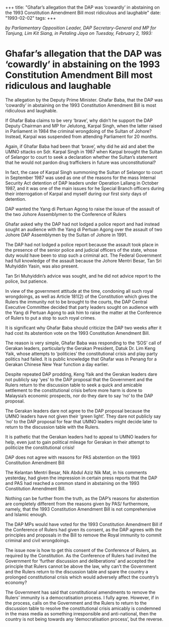 +++ 
title: "Ghafar’s allegation that the DAP was ‘cowardly’ in abstaining on the 1993 Constitution Amendment Bill most ridiculous and laughable"
date: "1993-02-02"
tags:
+++

_by Parliamentary Opposition Leader, DAP Secretary-General and MP for Tanjung, Lim Kit Siang, in Petaling Jaya on Tuesday, February 2, 1993:_

# Ghafar’s allegation that the DAP was ‘cowardly’ in abstaining on the 1993 Constitution Amendment Bill most ridiculous and laughable
	
The allegation by the Deputy Prime Minister. Ghafar Baba, that the DAP was ‘cowardly’ in abstaining on the 1993 Constitution Amendment Bill is most ridiculous and laughable.</u>

If Ghafar Baba claims to be very ‘brave’, why didn’t he support the DAP Deputy Chairman and MP for Jelutong, Karpal Singh, when the latter raised in Parliament in 1984 the criminal wrongdoing of the Sultan of Johore? Instead, Karpal was suspended from attending Parliament for 20 months.

Again, if Ghafar Baba had been that ‘brave’, why did he aid and abet the UMNO sttacks on Sdr. Karpal Singh in 1987 when Karpal brought the Sultan of Selangor to court to seek a declaration whether the Sultan’s statement that he would not pardon drug traffickers in future was unconstitutional?

In fact, the case of Karpal Singh summoning the Sultan of Selangor to court in September 1987 was used as one of the reasons for the mass Internal Security Act detention of DAP leaders under Operation Lallang in October 1987, and it was one of the main issues for he Special Branch officers during their interrogation of Karpal and myself during our first sixty days of detention.

DAP wanted the Yang di Pertuan Agong to raise the issue of the assault of the two Johore Assemblymen to the Conference of Rulers

Ghafar asked why the DAP had not lodged a police report and had instead sought an audience with the Yang di Pertuan Agong over the assault of two Johore DAP Assemblymen by the Sultan of Johore in 1991.

The DAP had not lodged a police report because the assault took place in the presence of the senior police and judicial officers of the state, whose duty would have been to stop such a criminal act. The Federal Government had full knowledge of the assault because the Johore Mentri Besar, Tan Sri Muhyiddin Yasin, was also present.

Tan Sri Muhyiddin’s advice was sought, and he did not advice report to the police, but patience.

In view of the government attitude at the time, condoning all such royal wrongdoings, as well as Article 181(2) of the Constitution which gives the Rulers the immunity not to be brought to the courts, the DAP Central Executive Committee decided that party leaders sought on audience with the Yang di Pertuan Agong to ask him to raise the matter at the Conference of Rulers to put a stop to such royal crimes.

It is significant why Ghafar Baba should criticize the DAP two weeks after it had cost its abstention vote on the 1993 Constitution Amendment Bill.

The reason is very simple, Ghafar Baba was responding to the ‘SOS’ call of Gerakan leaders, particularly the Gerakan President, Datuk Dr. Lim Keng Yaik, whose attempts to ‘politicies’ the constitutional crisis and play party politics had failed. It is public knowledge that Ghafar was in Penang for a Gerakan Chinese New Year function a day earlier.

Despite repeated DAP prodding, Keng Yaik and the Gerakan leaders dare not publicly say ‘yes’ to the DAP proposal that the Government and the Rulers return to the discussion table to seek a quick and amicable settlement to the constitutional crisis before more harm is done to Malaysia’s economic prospects, nor do they dare to say ‘no’ to the DAP proposal.

The Gerakan leaders dare not agree to the DAP proposal because the UMNO leaders have not given their ‘green light’. They dare not publicly say ‘no’ to the DAP proposal for fear that UMNO leaders might decide later to return to the discussion table with the Rulers.

It is pathetic that the Gerakan leaders had to appeal to UMNO leaders for help, even just to gain political mileage for Gerakan in their attempt to politicize the constitutional crisis!

DAP does not agree with reasons for PAS abstention on the 1993 Constitution Amendment Bill

The Kelantan Mentri Besar, Nik Abdul Aziz Nik Mat, in his comments yesterday, had given the impression in certain press reports that the DAP and PAS had reached a common stand in abstaining on the 1993 Constitution Amendment Bill.

Nothing can be further from the truth, as the DAP’s reasons for abstention are completely different from the reasons given by PAS/ furthermore, namely, that the 1993 Constitution Amendment Bill is not comprehensive and Islamic enough.

The DAP MPs would have voted for the 1993 Constitution Amendment Bill if the Conference of Rulers had given its consent, as the DAP agrees with the principles and proposals in the Bill to remove the Royal immunity to commit criminal and civil wrongdoings.

The issue now is how to get this consent of the Conference of Rulers, as required by the Constitution. As the Conference of Rulers had invited the Government for ‘further discussion and deliberations’ and accepted the principle that Rulers cannot be above the law, why can’t the Government and the Rulers return to the discussion table and spare the country a prolonged constitutional crisis which would adversely affect the country’s economy?

The Government has said that constitutional amendments to remove the Rulers’ immunity is a democratisation process. I fully agree. However, if in the process, calls on the Government and the Rulers to return to the discussion table to resolve the constitutional crisis amicably is condemned in the mass media as something irresponsible and anti-national, then the country is not being towards any ‘democratisation process’, but the reverse.
 
